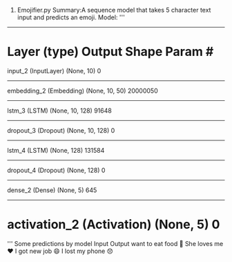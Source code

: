 1. Emojifier.py
Summary:A sequence model that takes 5 character text input and predicts an emoji.
Model:
'''
_________________________________________________________________
Layer (type)                 Output Shape              Param #   
=================================================================
input_2 (InputLayer)         (None, 10)                0         
_________________________________________________________________
embedding_2 (Embedding)      (None, 10, 50)            20000050  
_________________________________________________________________
lstm_3 (LSTM)                (None, 10, 128)           91648     
_________________________________________________________________
dropout_3 (Dropout)          (None, 10, 128)           0         
_________________________________________________________________
lstm_4 (LSTM)                (None, 128)               131584    
_________________________________________________________________
dropout_4 (Dropout)          (None, 128)               0         
_________________________________________________________________
dense_2 (Dense)              (None, 5)                 645       
_________________________________________________________________
activation_2 (Activation)    (None, 5)                 0         
=================================================================
'''
Some predictions by model
Input               Output
want to eat food    🍴
She loves me        ❤️
I got new job       😄
I lost my phone     😞
